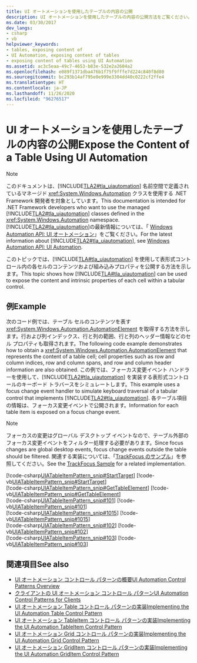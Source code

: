 ```yaml
---
title: UI オートメーションを使用したテーブルの内容の公開
description: UI オートメーションを使用したテーブルの内容の公開方法をご覧ください。 表形式コントロール内の各セルのコンテンツおよび組み込みプロパティが公開されています。
ms.date: 03/30/2017
dev_langs:
- csharp
- vb
helpviewer_keywords:
- tables, exposing content of
- UI Automation, exposing content of tables
- exposing content of tables using UI Automation
ms.assetid: ac3c5eaa-49c7-4653-b83e-532e2a2604a2
ms.openlocfilehash: e089f1371dba476b1f75f9fffe7d224c840f8d80
ms.sourcegitcommit: bc293b14af795e0e999e3304dd40c0222cf2ffe4
ms.translationtype: HT
ms.contentlocale: ja-JP
ms.lasthandoff: 11/26/2020
ms.locfileid: "96276517"
---
```

# <a name="expose-the-content-of-a-table-using-ui-automation"></a><span data-ttu-id="2972d-104">UI オートメーションを使用したテーブルの内容の公開</span><span class="sxs-lookup"><span data-stu-id="2972d-104">Expose the Content of a Table Using UI Automation</span></span>

> [!NOTE]
> <span data-ttu-id="2972d-105">このドキュメントは、[!INCLUDE[TLA2#tla_uiautomation](../../../includes/tla2sharptla-uiautomation-md.md)] 名前空間で定義されているマネージド <xref:System.Windows.Automation> クラスを使用する .NET Framework 開発者を対象としています。</span><span class="sxs-lookup"><span data-stu-id="2972d-105">This documentation is intended for .NET Framework developers who want to use the managed [!INCLUDE[TLA2#tla_uiautomation](../../../includes/tla2sharptla-uiautomation-md.md)] classes defined in the <xref:System.Windows.Automation> namespace.</span></span> <span data-ttu-id="2972d-106">[!INCLUDE[TLA2#tla_uiautomation](../../../includes/tla2sharptla-uiautomation-md.md)]の最新情報については、「 [Windows Automation API: UI オートメーション](/windows/win32/winauto/entry-uiauto-win32)」をご覧ください。</span><span class="sxs-lookup"><span data-stu-id="2972d-106">For the latest information about [!INCLUDE[TLA2#tla_uiautomation](../../../includes/tla2sharptla-uiautomation-md.md)], see [Windows Automation API: UI Automation](/windows/win32/winauto/entry-uiauto-win32).</span></span>  
  
 <span data-ttu-id="2972d-107">このトピックでは、[!INCLUDE[TLA#tla_uiautomation](../../../includes/tlasharptla-uiautomation-md.md)] を使用して表形式コントロール内の各セルのコンテンツおよび組み込みプロパティを公開する方法を示します。</span><span class="sxs-lookup"><span data-stu-id="2972d-107">This topic shows how [!INCLUDE[TLA#tla_uiautomation](../../../includes/tlasharptla-uiautomation-md.md)] can be used to expose the content and intrinsic properties of each cell within a tabular control.</span></span>  
  
## <a name="example"></a><span data-ttu-id="2972d-108">例</span><span class="sxs-lookup"><span data-stu-id="2972d-108">Example</span></span>  

 <span data-ttu-id="2972d-109">次のコード例では、テーブル セルのコンテンツを表す <xref:System.Windows.Automation.AutomationElement> を取得する方法を示します。行および列インデックス、行と列の範囲、行と列のヘッダー情報などのセル プロパティも取得されます。</span><span class="sxs-lookup"><span data-stu-id="2972d-109">The following code example demonstrates how to obtain a <xref:System.Windows.Automation.AutomationElement> that represents the content of a table cell; cell properties such as row and column indices, row and column spans, and row and column header information are also obtained.</span></span> <span data-ttu-id="2972d-110">この例では、フォーカス変更イベント ハンドラーを使用して、[!INCLUDE[TLA2#tla_uiautomation](../../../includes/tla2sharptla-uiautomation-md.md)] を実装する表形式コントロールのキーボード トラバースをシミュレートします。</span><span class="sxs-lookup"><span data-stu-id="2972d-110">This example uses a focus change event handler to simulate keyboard traversal of a tabular control that implements [!INCLUDE[TLA2#tla_uiautomation](../../../includes/tla2sharptla-uiautomation-md.md)].</span></span> <span data-ttu-id="2972d-111">各テーブル項目の情報は、フォーカス変更イベントで公開されます。</span><span class="sxs-lookup"><span data-stu-id="2972d-111">Information for each table item is exposed on a focus change event.</span></span>  
  
> [!NOTE]
> <span data-ttu-id="2972d-112">フォーカスの変更はグローバル デスクトップ イベントなので、テーブル外部のフォーカス変更イベントをフィルター処理する必要があります。</span><span class="sxs-lookup"><span data-stu-id="2972d-112">Since focus changes are global desktop events, focus change events outside the table should be filtered.</span></span> <span data-ttu-id="2972d-113">関連する実装については、「[TrackFocus のサンプル](/previous-versions/dotnet/netframework-3.5/ms771428(v=vs.90))」を参照してください。</span><span class="sxs-lookup"><span data-stu-id="2972d-113">See the [TrackFocus Sample](/previous-versions/dotnet/netframework-3.5/ms771428(v=vs.90)) for a related implementation.</span></span>  
  
 [!code-csharp[UIATableItemPattern_snip#StartTarget](../../../samples/snippets/csharp/VS_Snippets_Wpf/UIATableItemPattern_snip/CSharp/UIATableItemPattern_snippets.cs#starttarget)]
 [!code-vb[UIATableItemPattern_snip#StartTarget](../../../samples/snippets/visualbasic/VS_Snippets_Wpf/UIATableItemPattern_snip/VisualBasic/UIATableItemPattern_snippets.vb#starttarget)]  
[!code-csharp[UIATableItemPattern_snip#GetTableElement](../../../samples/snippets/csharp/VS_Snippets_Wpf/UIATableItemPattern_snip/CSharp/UIATableItemPattern_snippets.cs#gettableelement)]
[!code-vb[UIATableItemPattern_snip#GetTableElement](../../../samples/snippets/visualbasic/VS_Snippets_Wpf/UIATableItemPattern_snip/VisualBasic/UIATableItemPattern_snippets.vb#gettableelement)]  
[!code-csharp[UIATableItemPattern_snip#101](../../../samples/snippets/csharp/VS_Snippets_Wpf/UIATableItemPattern_snip/CSharp/UIATableItemPattern_snippets.cs#101)]
[!code-vb[UIATableItemPattern_snip#101](../../../samples/snippets/visualbasic/VS_Snippets_Wpf/UIATableItemPattern_snip/VisualBasic/UIATableItemPattern_snippets.vb#101)]  
[!code-csharp[UIATableItemPattern_snip#1015](../../../samples/snippets/csharp/VS_Snippets_Wpf/UIATableItemPattern_snip/CSharp/UIATableItemPattern_snippets.cs#1015)]
[!code-vb[UIATableItemPattern_snip#1015](../../../samples/snippets/visualbasic/VS_Snippets_Wpf/UIATableItemPattern_snip/VisualBasic/UIATableItemPattern_snippets.vb#1015)]  
[!code-csharp[UIATableItemPattern_snip#102](../../../samples/snippets/csharp/VS_Snippets_Wpf/UIATableItemPattern_snip/CSharp/UIATableItemPattern_snippets.cs#102)]
[!code-vb[UIATableItemPattern_snip#102](../../../samples/snippets/visualbasic/VS_Snippets_Wpf/UIATableItemPattern_snip/VisualBasic/UIATableItemPattern_snippets.vb#102)]  
[!code-csharp[UIATableItemPattern_snip#103](../../../samples/snippets/csharp/VS_Snippets_Wpf/UIATableItemPattern_snip/CSharp/UIATableItemPattern_snippets.cs#103)]
[!code-vb[UIATableItemPattern_snip#103](../../../samples/snippets/visualbasic/VS_Snippets_Wpf/UIATableItemPattern_snip/VisualBasic/UIATableItemPattern_snippets.vb#103)]  
  
## <a name="see-also"></a><span data-ttu-id="2972d-114">関連項目</span><span class="sxs-lookup"><span data-stu-id="2972d-114">See also</span></span>

- [<span data-ttu-id="2972d-115">UI オートメーション コントロール パターンの概要</span><span class="sxs-lookup"><span data-stu-id="2972d-115">UI Automation Control Patterns Overview</span></span>](ui-automation-control-patterns-overview.md)
- [<span data-ttu-id="2972d-116">クライアントの UI オートメーション コントロール パターン</span><span class="sxs-lookup"><span data-stu-id="2972d-116">UI Automation Control Patterns for Clients</span></span>](ui-automation-control-patterns-for-clients.md)
- [<span data-ttu-id="2972d-117">UI オートメーション Table コントロール パターンの実装</span><span class="sxs-lookup"><span data-stu-id="2972d-117">Implementing the UI Automation Table Control Pattern</span></span>](implementing-the-ui-automation-table-control-pattern.md)
- [<span data-ttu-id="2972d-118">UI オートメーション TableItem コントロール パターンの実装</span><span class="sxs-lookup"><span data-stu-id="2972d-118">Implementing the UI Automation TableItem Control Pattern</span></span>](implementing-the-ui-automation-tableitem-control-pattern.md)
- [<span data-ttu-id="2972d-119">UI オートメーション Grid コントロール パターンの実装</span><span class="sxs-lookup"><span data-stu-id="2972d-119">Implementing the UI Automation Grid Control Pattern</span></span>](implementing-the-ui-automation-grid-control-pattern.md)
- [<span data-ttu-id="2972d-120">UI オートメーション GridItem コントロール パターンの実装</span><span class="sxs-lookup"><span data-stu-id="2972d-120">Implementing the UI Automation GridItem Control Pattern</span></span>](implementing-the-ui-automation-griditem-control-pattern.md)
